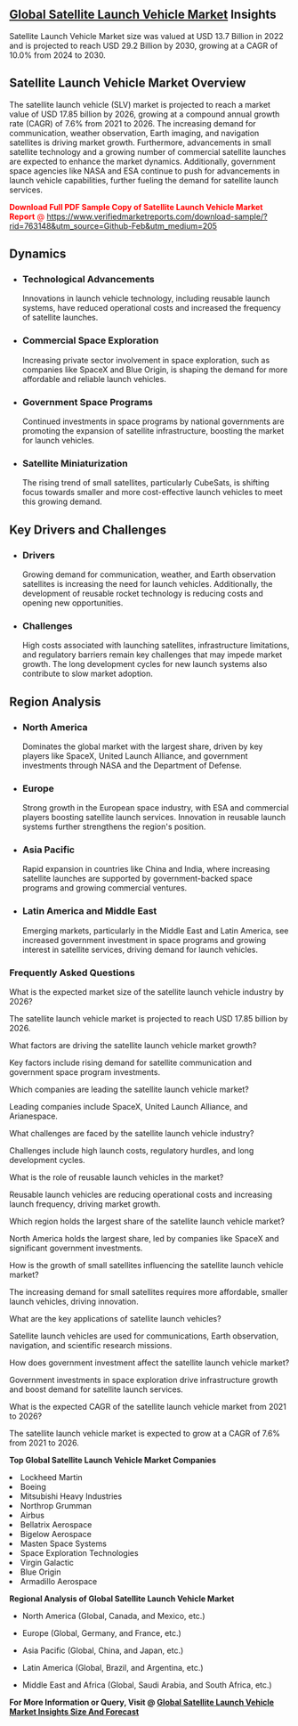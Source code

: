 <h2><a href="https://www.verifiedmarketreports.com/download-sample/?rid=763148&amp;utm_source=Github&amp;utm_medium=205" target="_blank">Global Satellite Launch Vehicle Market</a> Insights</h2><p>Satellite Launch Vehicle Market size was valued at USD 13.7 Billion in 2022 and is projected to reach USD 29.2 Billion by 2030, growing at a CAGR of 10.0% from 2024 to 2030.</p><p> <h2>Satellite Launch Vehicle Market Overview</h2> <p>The satellite launch vehicle (SLV) market is projected to reach a market value of USD 17.85 billion by 2026, growing at a compound annual growth rate (CAGR) of 7.6% from 2021 to 2026. The increasing demand for communication, weather observation, Earth imaging, and navigation satellites is driving market growth. Furthermore, advancements in small satellite technology and a growing number of commercial satellite launches are expected to enhance the market dynamics. Additionally, government space agencies like NASA and ESA continue to push for advancements in launch vehicle capabilities, further fueling the demand for satellite launch services.</p> <p><p><span class=""><span style="color: #ff0000;"><strong>Download Full PDF Sample Copy of Satellite Launch Vehicle Market Report</strong> @ </span><a href="https://www.verifiedmarketreports.com/download-sample/?rid=763148&amp;utm_source=Github-Feb&amp;utm_medium=205" target="_blank">https://www.verifiedmarketreports.com/download-sample/?rid=763148&amp;utm_source=Github-Feb&amp;utm_medium=205</a></span></p></p> <h2>Dynamics</h2> <ul> <li><h3>Technological Advancements</h3> Innovations in launch vehicle technology, including reusable launch systems, have reduced operational costs and increased the frequency of satellite launches.</li> <li><h3>Commercial Space Exploration</h3> Increasing private sector involvement in space exploration, such as companies like SpaceX and Blue Origin, is shaping the demand for more affordable and reliable launch vehicles.</li> <li><h3>Government Space Programs</h3> Continued investments in space programs by national governments are promoting the expansion of satellite infrastructure, boosting the market for launch vehicles.</li> <li><h3>Satellite Miniaturization</h3> The rising trend of small satellites, particularly CubeSats, is shifting focus towards smaller and more cost-effective launch vehicles to meet this growing demand.</li> </ul> <h2>Key Drivers and Challenges</h2> <ul> <li><h3>Drivers</h3> Growing demand for communication, weather, and Earth observation satellites is increasing the need for launch vehicles. Additionally, the development of reusable rocket technology is reducing costs and opening new opportunities.</li> <li><h3>Challenges</h3> High costs associated with launching satellites, infrastructure limitations, and regulatory barriers remain key challenges that may impede market growth. The long development cycles for new launch systems also contribute to slow market adoption.</li> </ul> <h2>Region Analysis</h2> <ul> <li><h3>North America</h3> Dominates the global market with the largest share, driven by key players like SpaceX, United Launch Alliance, and government investments through NASA and the Department of Defense.</li> <li><h3>Europe</h3> Strong growth in the European space industry, with ESA and commercial players boosting satellite launch services. Innovation in reusable launch systems further strengthens the region's position.</li> <li><h3>Asia Pacific</h3> Rapid expansion in countries like China and India, where increasing satellite launches are supported by government-backed space programs and growing commercial ventures.</li> <li><h3>Latin America and Middle East</h3> Emerging markets, particularly in the Middle East and Latin America, see increased government investment in space programs and growing interest in satellite services, driving demand for launch vehicles.</li> </ul> <h3>Frequently Asked Questions</h3> <p>What is the expected market size of the satellite launch vehicle industry by 2026?</p> <p>The satellite launch vehicle market is projected to reach USD 17.85 billion by 2026.</p> <p>What factors are driving the satellite launch vehicle market growth?</p> <p>Key factors include rising demand for satellite communication and government space program investments.</p> <p>Which companies are leading the satellite launch vehicle market?</p> <p>Leading companies include SpaceX, United Launch Alliance, and Arianespace.</p> <p>What challenges are faced by the satellite launch vehicle industry?</p> <p>Challenges include high launch costs, regulatory hurdles, and long development cycles.</p> <p>What is the role of reusable launch vehicles in the market?</p> <p>Reusable launch vehicles are reducing operational costs and increasing launch frequency, driving market growth.</p> <p>Which region holds the largest share of the satellite launch vehicle market?</p> <p>North America holds the largest share, led by companies like SpaceX and significant government investments.</p> <p>How is the growth of small satellites influencing the satellite launch vehicle market?</p> <p>The increasing demand for small satellites requires more affordable, smaller launch vehicles, driving innovation.</p> <p>What are the key applications of satellite launch vehicles?</p> <p>Satellite launch vehicles are used for communications, Earth observation, navigation, and scientific research missions.</p> <p>How does government investment affect the satellite launch vehicle market?</p> <p>Government investments in space exploration drive infrastructure growth and boost demand for satellite launch services.</p> <p>What is the expected CAGR of the satellite launch vehicle market from 2021 to 2026?</p> <p>The satellite launch vehicle market is expected to grow at a CAGR of 7.6% from 2021 to 2026.</p> </p><p><strong>Top Global Satellite Launch Vehicle Market Companies</strong></p><div data-test-id=""><p><li>Lockheed Martin</li><li> Boeing</li><li> Mitsubishi Heavy Industries</li><li> Northrop Grumman</li><li> Airbus</li><li> Bellatrix Aerospace</li><li> Bigelow Aerospace</li><li> Masten Space Systems</li><li> Space Exploration Technologies</li><li> Virgin Galactic</li><li> Blue Origin</li><li> Armadillo Aerospace</li></p><div><strong>Regional Analysis of&nbsp;Global Satellite Launch Vehicle Market</strong></div><ul><li dir="ltr"><p dir="ltr">North America&nbsp;(Global, Canada, and Mexico, etc.)</p></li><li dir="ltr"><p dir="ltr">Europe (Global, Germany, and France, etc.)</p></li><li dir="ltr"><p dir="ltr">Asia Pacific&nbsp;(Global, China, and Japan, etc.)</p></li><li dir="ltr"><p dir="ltr">Latin America&nbsp;(Global, Brazil, and Argentina, etc.)</p></li><li dir="ltr">Middle East and Africa&nbsp;(Global, Saudi Arabia, and South Africa, etc.)</li></ul><p><strong>For More Information or Query, Visit @&nbsp;</strong><strong><a href="https://www.verifiedmarketreports.com/product/satellite-launch-vehicle-market/?utm_source=Github&amp;utm_medium=205" target="_blank">Global Satellite Launch Vehicle Market Insights Size And Forecast</a></strong></p></div>
